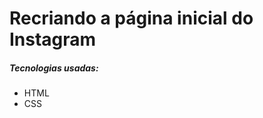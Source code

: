 <h1>Recriando a página inicial do Instagram</h1>

<h5>Tecnologias usadas:</h5>

<ul>
    <li>HTML</li>
    <li>CSS</li>
</ul>